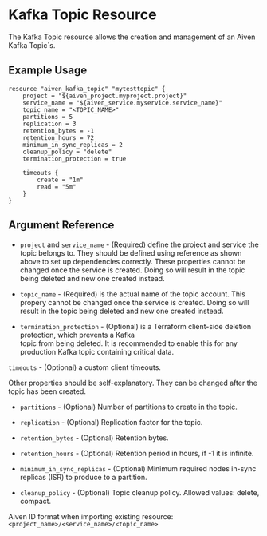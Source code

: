 # Kafka Topic Resource

The Kafka Topic resource allows the creation and management of an Aiven Kafka Topic`s.

## Example Usage

```hcl
resource "aiven_kafka_topic" "mytesttopic" {
    project = "${aiven_project.myproject.project}"
    service_name = "${aiven_service.myservice.service_name}"
    topic_name = "<TOPIC_NAME>"
    partitions = 5
    replication = 3
    retention_bytes = -1
    retention_hours = 72
    minimum_in_sync_replicas = 2
    cleanup_policy = "delete"
    termination_protection = true

    timeouts {
        create = "1m"
        read = "5m"
    }
}
```

## Argument Reference

* `project` and `service_name` - (Required) define the project and service the topic belongs to.
They should be defined using reference as shown above to set up dependencies correctly.
These properties cannot be changed once the service is created. Doing so will result in
the topic being deleted and new one created instead.

* `topic_name` - (Required) is the actual name of the topic account. This propery cannot be changed
once the service is created. Doing so will result in the topic being deleted and new one
created instead.

* `termination_protection` - (Optional) is a Terraform client-side deletion protection, which prevents a Kafka  
topic from being deleted. It is recommended to enable this for any production Kafka topic 
containing critical data.

`timeouts` - (Optional) a custom client timeouts.

Other properties should be self-explanatory. They can be changed after the topic has been
created.

* `partitions` - (Optional) Number of partitions to create in the topic.

* `replication` - (Optional) Replication factor for the topic.

* `retention_bytes` - (Optional) Retention bytes.

* `retention_hours` - (Optional) Retention period in hours, if -1 it is infinite.

* `minimum_in_sync_replicas` - (Optional) Minimum required nodes in-sync replicas (ISR) to produce to a partition.

* `cleanup_policy` - (Optional) Topic cleanup policy. Allowed values: delete, compact.

Aiven ID format when importing existing resource: `<project_name>/<service_name>/<topic_name>`

